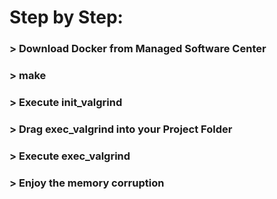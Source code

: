 # Step by Step:
<h3> > Download Docker from Managed Software Center </h3>
<h3> > make </h3>
<h3> > Execute init_valgrind </h3>
<h3> > Drag exec_valgrind into your Project Folder </h3>
<h3> > Execute exec_valgrind </h3>
<h3> > Enjoy the memory corruption </h3>
